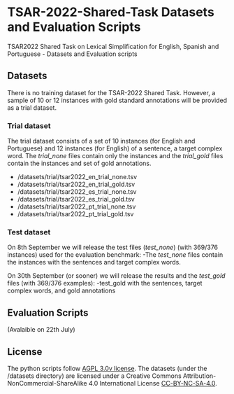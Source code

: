 # TSAR-2022-Shared-Task Datasets and Evaluation Scripts
TSAR2022 Shared Task on Lexical Simplification for English, Spanish and Portuguese - Datasets and Evaluation scripts

## Datasets

There is no training dataset for the TSAR-2022 Shared Task. 
However, a sample of 10 or 12 instances with gold standard annotations will be provided as a trial dataset.

### Trial dataset
The trial dataset consists of a set of 10 instances (for English and Portuguese) and 12 instances (for English) of a sentence, a target complex word.
The *trial_none* files contain only the instances and the *trial_gold* files contain the instances and set of gold annotations.

- /datasets/trial/tsar2022_en_trial_none.tsv
- /datasets/trial/tsar2022_en_trial_gold.tsv
- /datasets/trial/tsar2022_es_trial_none.tsv
- /datasets/trial/tsar2022_es_trial_gold.tsv
- /datasets/trial/tsar2022_pt_trial_none.tsv
- /datasets/trial/tsar2022_pt_trial_gold.tsv


### Test dataset 
On 8th September we will release the test files (*test_none*) (with 369/376 instances) used for the evaluation benchmark:
-The *test_none* files contain the instances with the sentences and target complex words.

On 30th September (or sooner) we will release the results and the *test_gold* files (with 369/376 examples):
-test_gold with the sentences, target complex words, and gold annotations

## Evaluation Scripts 
(Avalaible on 22th July)


## License

The python scripts follow [AGPL 3.0v license](LICENSE).
The datasets (under the /datasets directory) are licensed under a Creative Commons Attribution-NonCommercial-ShareAlike 4.0 International License [CC-BY-NC-SA-4.0](CC-BY-NC-SA-4.0).


